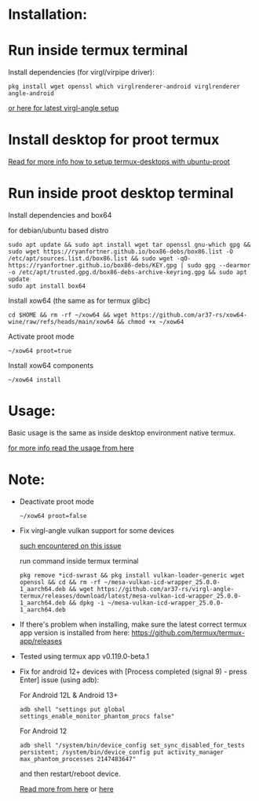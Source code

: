 # Installation:

# Run inside termux terminal
Install dependencies (for virgl/virpipe driver):
```
pkg install wget openssl which virglrenderer-android virglrenderer angle-android
```
[or here for latest virgl-angle setup](https://github.com/ar37-rs/virgl-angle-termux)

# Install desktop for proot termux
[Read for more info how to setup termux-desktops with ubuntu-proot](https://github.com/LinuxDroidMaster/Termux-Desktops/blob/main/Documentation/proot/ubuntu_proot.md)

# Run inside proot desktop terminal
Install dependencies and box64

for debian/ubuntu based distro
```
sudo apt update && sudo apt install wget tar openssl gnu-which gpg && sudo wget https://ryanfortner.github.io/box86-debs/box86.list -O /etc/apt/sources.list.d/box86.list && sudo wget -qO- https://ryanfortner.github.io/box86-debs/KEY.gpg | sudo gpg --dearmor -o /etc/apt/trusted.gpg.d/box86-debs-archive-keyring.gpg && sudo apt update
sudo apt install box64
```

Install xow64 (the same as for termux glibc)
```
cd $HOME && rm -rf ~/xow64 && wget https://github.com/ar37-rs/xow64-wine/raw/refs/heads/main/xow64 && chmod +x ~/xow64
```

Activate proot mode
```
~/xow64 proot=true
```

Install xow64 components
```
~/xow64 install
```
# Usage:
Basic usage is the same as inside desktop environment native termux.

[for more info read the usage from here](https://github.com/ar37-rs/xow64-wine/blob/main/README.md)

# Note:
* Deactivate proot mode
   ```
   ~/xow64 proot=false
   ```
* Fix virgl-angle vulkan support for some devices

   [such encountered on this issue](https://github.com/ar37-rs/virgl-angle-termux/issues/1)

   run command inside termux terminal
   ```
   pkg remove *icd-swrast && pkg install vulkan-loader-generic wget openssl && cd && rm -rf ~/mesa-vulkan-icd-wrapper_25.0.0-1_aarch64.deb && wget https://github.com/ar37-rs/virgl-angle-termux/releases/download/latest/mesa-vulkan-icd-wrapper_25.0.0-1_aarch64.deb && dpkg -i ~/mesa-vulkan-icd-wrapper_25.0.0-1_aarch64.deb
   ```
* If there's problem when installing, make sure the latest correct termux app version is installed from here:
   https://github.com/termux/termux-app/releases

* Tested using termux app v0.119.0-beta.1

* Fix for android 12+ devices with [Process completed (signal 9) - press Enter] issue (using adb):

   For Android 12L & Android 13+
   ```
   adb shell "settings put global settings_enable_monitor_phantom_procs false"
   ```

   For Android 12
   ```
   adb shell "/system/bin/device_config set_sync_disabled_for_tests persistent; /system/bin/device_config put activity_manager max_phantom_processes 2147483647"
   ```

   and then restart/reboot device.

   [Read more from here](https://ivonblog.com/en-us/posts/fix-termux-signal9-error/) or [here](https://github.com/termux/termux-app/issues/2366)
